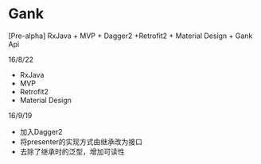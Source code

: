 # Gank
[Pre-alpha] RxJava + MVP + Dagger2 +Retrofit2 + Material Design + Gank Api

16/8/22

- RxJava
- MVP
- Retrofit2
- Material Design

16/9/19
- 加入Dagger2
- 将presenter的实现方式由继承改为接口
- 去除了继承时的泛型，增加可读性